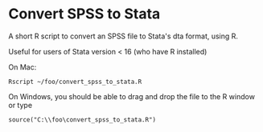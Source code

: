 # Convert SPSS to Stata

A short R script to convert an SPSS file to Stata's dta format, using R. 

Useful for users of Stata version < 16 (who have R installed)

On Mac:

    Rscript ~/foo/convert_spss_to_stata.R
		
On Windows, you should be able to drag and drop the file to the R window or type

    source("C:\\foo\convert_spss_to_stata.R")